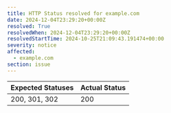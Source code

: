 ```yaml
---
title: HTTP Status resolved for example.com
date: 2024-12-04T23:29:20+00:00Z
resolved: True
resolvedWhen: 2024-12-04T23:29:20+00:00Z
resolvedStartTime: 2024-10-25T21:09:43.191474+00:00
severity: notice
affected:
  - example.com
section: issue
---
```


| Expected Statuses | Actual Status  |
|-------------------|----------------|
| 200, 301, 302 | 200 |
